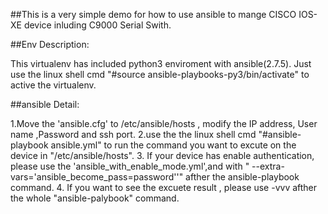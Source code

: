 ##This is a very simple demo for how to use ansible to mange CISCO IOS-XE device inluding C9000 Serial Swith.

##Env Description:

This virtualenv has included python3 enviroment with ansible(2.7.5).
Just use the linux shell cmd "#source ansible-playbooks-py3/bin/activate" to active the virtualenv.

##ansible Detail:

1.Move the 'ansible.cfg' to /etc/ansible/hosts , modify the IP address, User name ,Password and ssh port.
2.use the the linux shell cmd "#ansible-playbook ansible.yml" to run the command you want to excute on the device in "/etc/ansible/hosts".
3. If your device has enable authentication, please use the 'ansible_with_enable_mode.yml',and with " --extra-vars='ansible_become_pass=password''" afther the ansible-playbook command.
4. If you want to see the excuete result , please use -vvv afther the whole "ansible-palybook" command.
